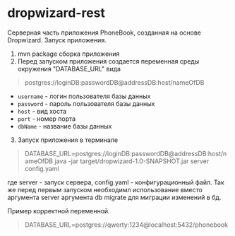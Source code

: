 # dropwizard-rest
Серверная часть приложения PhoneBook, созданная на основе Dropwizard.
Запуск приложения.
1. mvn package сборка приложения
2. Перед запуском приложения создается переменная среды окружения "DATABASE_URL" вида
> postgres://loginDB:passwordDB@addressDB:host/nameOfDB

* `username` - логин пользователя базы данных
* `password` - пароль пользователя базы данных
* `host` - вид хоста
* `port` - номер порта
* `dbName` - название базы данных


3. Запуск приложения в терминале
> DATABASE_URL=postgres://loginDB:passwordDB@addressDB:host/nameOfDB  java -jar target/dropwizard-1.0-SNAPSHOT.jar server config.yaml

где server - запуск сервера, config.yaml - конфигурационный файл.
Так же перед первым запуском необходимл использование вместо аргумента server
аргумента db migrate для миграции изменений в бд.

Пример корректной переменной.
>DATABASE_URL=postgres://qwerty:1234@localhost:5432/phonebook


